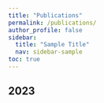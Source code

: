 ```yaml
---
title: "Publications"
permalink: /publications/
author_profile: false
sidebar:
  title: "Sample Title"
  nav: sidebar-sample
toc: true
---
```


## 2023